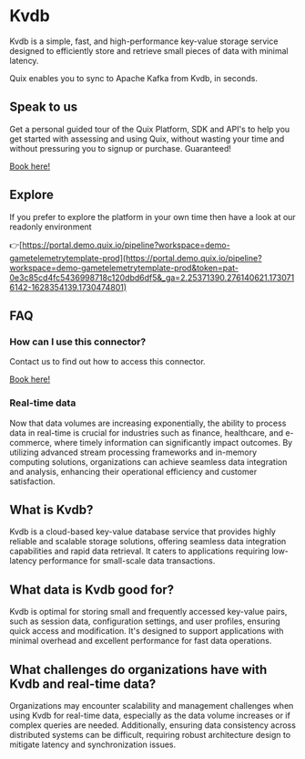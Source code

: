 <!--[tech-name]-->
# Kvdb

<!--[blurb-about-tech]-->
Kvdb is a simple, fast, and high-performance key-value storage service designed to efficiently store and retrieve small pieces of data with minimal latency.

Quix enables you to sync to Apache Kafka <span id="to_or_from">from</span> <span id="techname">Kvdb</span>, in seconds.

## Speak to us

Get a personal guided tour of the Quix Platform, SDK and API's to help you get started with assessing and using Quix, without wasting your time and without pressuring you to signup or purchase. Guaranteed!

[Book here!](https://quix.io/book-a-demo)

## Explore

If you prefer to explore the platform in your own time then have a look at our readonly environment

👉[https://portal.demo.quix.io/pipeline?workspace=demo-gametelemetrytemplate-prod](https://portal.demo.quix.io/pipeline?workspace=demo-gametelemetrytemplate-prod&token=pat-0e3c85cd4fc5436998718c120dbd6df5&_ga=2.25371390.276140621.1730716142-1628354139.1730474801)

## FAQ 

### How can I use this connector?

Contact us to find out how to access this connector.

[Book here!](https://quix.io/book-a-demo)

### Real-time data

Now that data volumes are increasing exponentially, the ability to process data in real-time is crucial for industries such as finance, healthcare, and e-commerce, where timely information can significantly impact outcomes. By utilizing advanced stream processing frameworks and in-memory computing solutions, organizations can achieve seamless data integration and analysis, enhancing their operational efficiency and customer satisfaction.

## What is <span id="techname">Kvdb</span>?

<!--[tech-seo-text]-->
Kvdb is a cloud-based key-value database service that provides highly reliable and scalable storage solutions, offering seamless data integration capabilities and rapid data retrieval. It caters to applications requiring low-latency performance for small-scale data transactions.

## What data is <span id="techname">Kvdb</span> good for?

<!--[tech-data-seo-text]-->
Kvdb is optimal for storing small and frequently accessed key-value pairs, such as session data, configuration settings, and user profiles, ensuring quick access and modification. It's designed to support applications with minimal overhead and excellent performance for fast data operations.

## What challenges do organizations have with <span id="techname">Kvdb</span> and real-time data?

<!--[tech-challenges-seo-text]-->
Organizations may encounter scalability and management challenges when using Kvdb for real-time data, especially as the data volume increases or if complex queries are needed. Additionally, ensuring data consistency across distributed systems can be difficult, requiring robust architecture design to mitigate latency and synchronization issues.